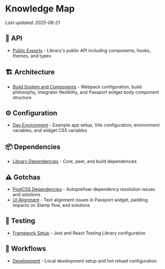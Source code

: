 # Knowledge Map

_Last updated: 2025-08-21_

## 📁 API
- [Public Exports](./api/public-exports.md) - Library's public API including components, hooks, themes, and types

## 🏗️ Architecture
- [Build System and Components](./architecture/build-system.md) - Webpack configuration, build philosophy, integrator flexibility, and Passport widget body component structure

## ⚙️ Configuration
- [Dev Environment](./config/dev-environment.md) - Example app setup, Vite configuration, environment variables, and widget CSS variables

## 📦 Dependencies
- [Library Dependencies](./dependencies/library-dependencies.md) - Core, peer, and build dependencies

## ⚠️ Gotchas
- [PostCSS Dependencies](./gotchas/postcss-dependencies.md) - Autoprefixer dependency resolution issues and solutions
- [UI Alignment](./gotchas/ui-alignment.md) - Text alignment issues in Passport widget, padding impacts on Stamp flow, and solutions

## 🧪 Testing
- [Framework Setup](./testing/framework-setup.md) - Jest and React Testing Library configuration

## 🔄 Workflows
- [Development](./workflows/development.md) - Local development setup and hot reload configuration